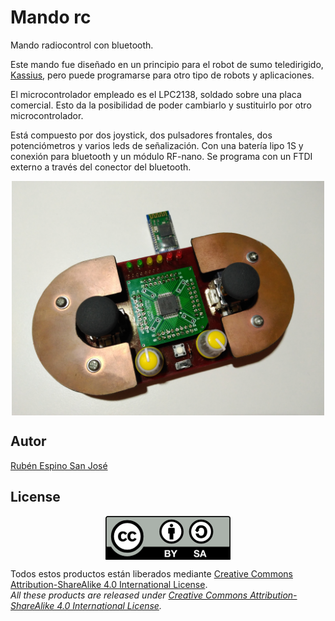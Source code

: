 # Mando rc
Mando radiocontrol con bluetooth.

Este mando fue diseñado en un principio para el robot de sumo teledirigido, [Kassius](https://github.com/Resaj/rc-sumo-kassius), pero puede programarse para otro tipo de robots y aplicaciones.

El microcontrolador empleado es el LPC2138, soldado sobre una placa comercial. Esto da la posibilidad de poder cambiarlo y sustituirlo por otro microcontrolador.

Está compuesto por dos joystick, dos pulsadores frontales, dos potenciómetros y varios leds de señalización. Con una batería lipo 1S y conexión para bluetooth y un módulo RF-nano. Se programa con un FTDI externo a través del conector del bluetooth.

<p align="center">
<img src="images/IMG_20161116_005833.jpg" width="500" align = "center">
</p>

## Autor
[Rubén Espino San José](https://github.com/Resaj)

## License
<p align="center">
<img src="license/by-sa.png" align = "center">
</p>

Todos estos productos están liberados mediante [Creative Commons Attribution-ShareAlike 4.0 International License](http://creativecommons.org/licenses/by-sa/4.0/).  
_All these products are released under [Creative Commons Attribution-ShareAlike 4.0 International License](http://creativecommons.org/licenses/by-sa/4.0/)._
